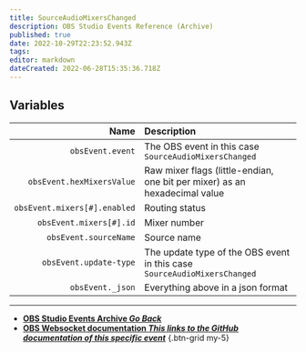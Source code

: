 ```yaml
---
title: SourceAudioMixersChanged
description: OBS Studio Events Reference (Archive)
published: true
date: 2022-10-29T22:23:52.943Z
tags: 
editor: markdown
dateCreated: 2022-06-28T15:35:36.718Z
---
```


## Variables
Name | Description
----:|:------------
`obsEvent.event` | The OBS event in this case `SourceAudioMixersChanged`
`obsEvent.hexMixersValue` | Raw mixer flags (little-endian, one bit per mixer) as an hexadecimal value
`obsEvent.mixers[#].enabled` | Routing status
`obsEvent.mixers[#].id`	| Mixer number
`obsEvent.sourceName` | Source name
`obsEvent.update-type` | The update type of the OBS event in this case `SourceAudioMixersChanged`
`obsEvent._json` | Everything above in a json format

---

- [<i class="mdi mdi-chevron-left"></i>**OBS Studio Events Archive *Go Back***](/Broadcasters/OBS/Archive/Events)
- [<i class="mdi mdi-github"></i> **OBS Websocket documentation *This links to the GitHub documentation of this specific event***](https://github.com/obsproject/obs-websocket/blob/4.x-current/docs/generated/protocol.md#sourceaudiomixerschanged)
{.btn-grid my-5}
